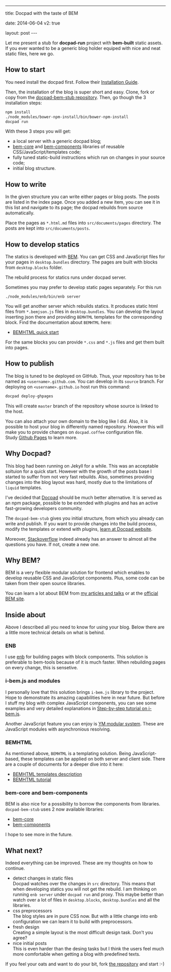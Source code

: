 ---

title: Docpad with the taste of BEM

date: 2014-06-04
v2: true

layout: post
---<div data-excerpt>

Let me present a stub for **docpad-run** project with
**bem-built** static assets. If you ever wanted to be
a generic blog holder equiped with nice and neat static
files, here we go.

</div>

## How to start

You need install the docpad first. Follow their [Installation Guide](http://docpad.org/docs/install).

Then, the installation of the blog is super short and easy. Clone, fork or
copy from the [docpad-bem-stub repository](https://github.com/varya/docpad-bem-stub).
Then, go though the 3 installation steps:

```bash
npm install
./node_modules/bower-npm-install/bin/bower-npm-install
docpad run
```

With these 3 steps you will get:

- a local server with a generic docpad blog;
- [bem-core](http://bem.info/libs/bem-core/2.2.0/) and [bem-components](http://bem.info/libs/bem-components/v2/)
  libraries of reusable CSS/JavaScript/templates code;
- fully tuned static-build instructions which run on changes
  in your source code;
- initial blog structure.

## How to write

In the given structure you can write either pages or blog posts.
The posts are listed in the index page. Once you added a new
item, you can see it in this list and navigate to its page;
the docpad rebuilds from source automatically.

Place the pages as `*.html.md` files into `src/documents/pages`
directory. The posts are kept into `src/documents/posts`.

## How to develop statics

The statics is developed with [BEM](http://bem.info/).
You can get CSS and JavaScript files for your pages in
`desktop.bundles` directory. The pages are built with blocks
from `desktop.blocks` folder.

The rebuild process for statics runs under docpad server.

Sometimes you may prefer to develop static pages separately.
For this run

```
./node_modules/enb/bin/enb server
```

You will get another server which rebuilds statics. It
produces static html files from `*.bemjson.js` files in
`desktop.bundles`. You can develop the layout inserting
json there and providing `BEMHTML` templates for the
corresponding block. Find the documentation about `BEMHTML`
here:

- [BEMHTML quick start](http://bem.info/libs/bem-core/2.2.0/templating/intro/)

For the same blocks you can provide `*.css` and `*.js` files
and get them built into pages.

## How to publish

The blog is tuned to be deployed on GitHub. Thus, your
repository has to be named as `<username>.github.com`. You
can develop in its `source` branch. For deploying on
`<username>.github.io` host run this command:

```bash
docpad deploy-ghpages
```

This will create `master` branch of the repository whose
source is linked to the host.

You can also attach your own domain to the blog like I did.
Also, it is possible to host your blog in differently named
repository. However this will make you to provide changes
on `docpad.coffee` configuration file.<br/>
Study [Github Pages](https://pages.github.com/) to learn more.

## Why Docpad?

This blog had been running on Jekyll for a while. This was an
acceptable soltuion for a quick start. However with the growth
of the posts base I started to suffer from not very fast
rebuilds. Also, sometimes providing changes into the blog
layout was hard, mostly due to the limitations of `liquid`
templates.

I've decided that [Docpad](http://docpad.org/) should be much
better alternative. It is served as an npm package, possible to
be extended with plugins and has an active fast-growing
developers community.

The `docpad-bem-stub` gives you initial structure, from which
you already can write and publish. If you want to provide changes
into the build process, modify the templates or extend with
plugins, [learn at Docpad website](http://docpad.org/).

Moreover, [Stackoverflow](http://stackoverflow.com/) indeed already
has an answer to almost all the questions you have. If not, create a new
one.

## Why BEM?

BEM is a very flexible modular solution for frontend which
enables to develop reusable CSS and JavaScript components. Plus, some code
can be taken from their open source libraries.

You can learn a lot about BEM from [my articles and talks](/en/content)
or at the [official BEM site](http://bem.info/).

## Inside about

Above I described all you need to know for using your blog. Below there
are a little more technical details on what is behind.

### ENB

I use [enb](https://github.com/enb-make/enb) for building pages with block
components. This solution is preferable to bem-tools because of it is much
faster. When rebuilding pages on every change, this is sensetive.

### i-bem.js and modules

I personally love that this solution brings `i-bem.js` library to the
project. Hope to demonstrate its amazing capabilities here in near future.
But before I stuff my blog with complex JavaScript components, you
can see some examples and very detailed explanations in [Step-by-step tutorial on
i-bem.js](http://bem.info/tutorials/bem-js-tutorial/).

Another JavaScript feature you can enjoy is [YM modular system](/en/issues/ym-modular-system).
These are JavaScript modules with asynchronious resolving.

### BEMHTML

As mentioned above, `BEMHTML` is a templating solution. Being JavaScript-based,
these templates can be applied on both server and client side. There are
a couple of documents for a deeper dive into it here:

- [BEMHTML templates description](http://bem.info/libs/bem-core/2.2.0/templating/rationale/)
- [BEMHTML tutorial](http://bem.info/libs/bem-core/2.2.0/templating/reference/)

### bem-core and bem-components

BEM is also nice for a possibility to borrow the components from libraries.
`docpad-bem-stub` uses 2 now available libraries:

- [bem-core](http://bem.info/libs/bem-core/2.2.0/)
- [bem-components](http://bem.info/libs/bem-components/v2/)

I hope to see more in the future.

## What next?

Indeed everything can be improved. These are my thoughts on how
to continue.

- detect changes in static files<br/>
  Docpad watches over the changes in `src` directory. This means that
  when developing statics you will not get the rebuild. I am thinking
  on running `enb server` under `docpad run` and proxy. This maybe
  better than watch over a lot of files in `desktop.blocks`, `desktop.bundles`
  and all the libraries.
- css preprocessors<br/>
  The blog styles are in pure CSS now. But with a little
  change into enb configuration we can learn it to build with
  preprocessors.
- fresh design<br/>
  Creating a simple layout is the most difficult design task. Don't you agree?
- nice initial posts<br/>
  This is even harder than the desing tasks but I think the users feel much
  more comfortable when getting a blog with predefined texts.

If you feel your oats and want to do your bit, fork [the repository](https://github.com/varya/docpad-bem-stub)
and start :-)
